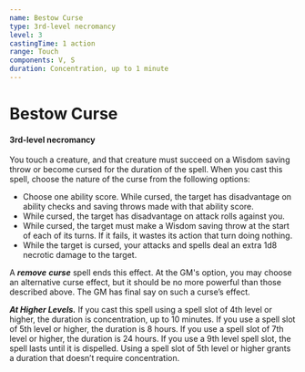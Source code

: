 ```yaml
---
name: Bestow Curse
type: 3rd-level necromancy
level: 3
castingTime: 1 action
range: Touch
components: V, S
duration: Concentration, up to 1 minute
---
```


# Bestow Curse

#### 3rd-level necromancy

You touch a creature, and that creature must succeed on a Wisdom saving throw or become cursed for the duration of the spell. When you cast this spell, choose the nature of the curse from the following options:

-   Choose one ability score. While cursed, the target has disadvantage on ability checks and saving throws made with that ability score.
-   While cursed, the target has disadvantage on attack rolls against you.
-   While cursed, the target must make a Wisdom saving throw at the start of each of its turns. If it fails, it wastes its action that turn doing nothing.
-   While the target is cursed, your attacks and spells deal an extra 1d8 necrotic damage to the target.

A **_remove_** **_curse_** spell ends this effect. At the GM's option, you may choose an alternative curse effect, but it should be no more powerful than those described above. The GM has final say on such a curse’s effect.

_**At Higher Levels.**_ If you cast this spell using a spell slot of 4th level or higher, the duration is concentration, up to 10 minutes. If you use a spell slot of 5th level or higher, the duration is 8 hours. If you use a spell slot of 7th level or higher, the duration is 24 hours. If you use a 9th level spell slot, the spell lasts until it is dispelled. Using a spell slot of 5th level or higher grants a duration that doesn’t require concentration.
